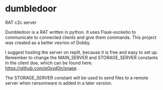 # dumbledoor
RAT c2c server

Dumbledoor is a RAT written in python. It uses Flask-socketio to communicate to connected clients and give them commands. This project was created as a better vesrion of Dobby. 

I suggest hosting the server on replit, because it is free and easy to set up. Remember to change the MAIN_SERVER and STORAGE_SERVER constants in the client doe, which can be found here: https://github.com/p0syd0n/snape .

The STORAGE_SERVER constant will be used to send files to a remote server when ransomware is added in a later version.
